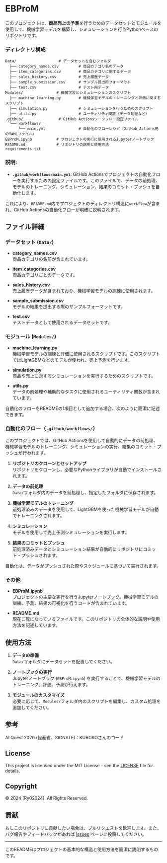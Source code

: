 # EBProM

このプロジェクトは、**商品売上の予測**を行うためのデータセットとモジュールを使用して、機械学習モデルを構築し、シミュレーションを行うPythonベースのリポジトリです。

### ディレクトリ構成

```
Data/                   # データセットを含むフォルダ
  ├── category_names.csv         # 商品カテゴリ名のデータ
  ├── item_categories.csv        # 商品カテゴリに関するデータ
  ├── sales_history.csv          # 売上履歴データ
  ├── sample_submission.csv      # サンプル提出用フォーマット
  ├── test.csv                   # テスト用データ
Modules/               # 機械学習とシミュレーションのスクリプト
  ├── machine_learning.py        # 機械学習モデルのトレーニングと評価に関するスクリプト
  ├── simulation.py              # シミュレーションを行うためのスクリプト
  ├── utils.py                   # ユーティリティ関数（データ処理など）
.github/                # GitHub Actionsワークフロー設定ファイル
  └── workflows/        
      └── main.yml               # 自動化のフローレシピ（GitHub Actions用のYAMLファイル）
EBProM.ipynb           # プロジェクトの実行に使用されるJupyterノートブック
README.md              # リポジトリの説明と使用方法
requirements.txt
```

### 説明:
- **`.github/workflows/main.yml`**: GitHub Actionsでプロジェクトの自動化フローを実行するための設定ファイルです。このファイルで、データの前処理、モデルのトレーニング、シミュレーション、結果のコミット・プッシュを自動化します。

これにより、`README.md`内でプロジェクトのディレクトリ構造に`workflow`が含まれ、GitHub Actionsの自動化フローが明確に説明されます。

## ファイル詳細

### データセット (`Data/`)

- **category_names.csv**  
  商品カテゴリの名前が含まれています。

- **item_categories.csv**  
  商品カテゴリごとのデータです。

- **sales_history.csv**  
  売上履歴データが含まれており、機械学習モデルの訓練に使用されます。

- **sample_submission.csv**  
  モデルの結果を提出する際のサンプルフォーマットです。

- **test.csv**  
  テストデータとして使用されるデータセットです。

### モジュール (`Modules/`)

- **machine_learning.py**  
  機械学習モデルの訓練と評価に使用されるスクリプトです。このスクリプトではLightGBMなどのモデルが使われ、売上予測を行います。

- **simulation.py**  
  商品や売上に対するシミュレーションを実行するためのスクリプトです。

- **utils.py**  
  データの前処理や補助的なタスクに使用されるユーティリティ関数が含まれています。

自動化のフローをREADMEの1項目として追加する場合、次のように簡潔に記述できます。

### 自動化のフロー（`.github/workflows/`）

このプロジェクトでは、GitHub Actionsを使用して自動的にデータの前処理、機械学習モデルのトレーニング、シミュレーションの実行、結果のコミット・プッシュが行われます。

1. **リポジトリのクローンとセットアップ**  
   リポジトリをクローンし、必要なPythonライブラリが自動でインストールされます。

2. **データの前処理**  
   `Data/`フォルダ内のデータを前処理し、指定したフォルダに保存されます。

3. **機械学習モデルのトレーニング**  
   前処理済みのデータを使用して、LightGBMを使った機械学習モデルが自動でトレーニングされます。

4. **シミュレーション**  
   モデルを使用して売上予測シミュレーションを実行します。

5. **結果のコミットとプッシュ**  
   前処理済みデータとシミュレーション結果が自動的にリポジトリにコミット・プッシュされます。

自動化は、データがプッシュされた際やスケジュールに基づいて実行されます。

### その他

- **EBProM.ipynb**  
  プロジェクトの主要な実行を行うJupyterノートブック。機械学習モデルの訓練、予測、結果の可視化を行うコードが含まれています。

- **README.md**  
  現在ご覧になっているファイルです。このリポジトリの全体的な説明や使用方法を記述しています。

## 使用方法

1. **データの準備**  
   `Data/`フォルダにデータセットを配置してください。

2. **ノートブックの実行**  
   Jupyterノートブック (`EBProM.ipynb`) を実行することで、機械学習モデルのトレーニング、評価、予測が行えます。

3. **モジュールのカスタマイズ**  
   必要に応じて、`Modules/`フォルダ内のスクリプトを編集し、カスタム処理を追加してください。
   
## 参考
AI Quest 2020 (経産省、SIGNATE)：KUBOKOさんのコード

## License
This project is licensed under the MIT License - see the [LICENSE](LICENSE) file for details.

## Copyright
© 2024 [Ry02024]. All Rights Reserved.

## 貢献

もしこのリポジトリに貢献したい場合は、プルリクエストを歓迎します。また、バグ報告やフィードバックがあれば [Issues](https://github.com/ユーザー名/リポジトリ名/issues) ページに投稿してください。

---

このREADMEはプロジェクトの基本的な構造と使用方法を簡潔に説明するものです。
